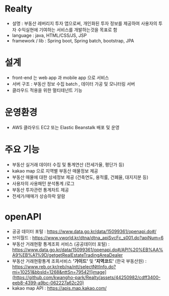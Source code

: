 # Realty
- 설명 : 부동산 레버리지 투자 앱으로써, 개인화된 투자 정보를 제공하여 사용자의 투자 수익실현에 기여하는 서비스를 개발하는것을 목표로 함 
- language : java, HTML/CSS/JS, JSP
- framework / lib : Spring boot, Spring batch, bootstrap, JPA 

# 설계 
- front-end 는 web app 과 mobile app 으로 서비스
- 서버 구조 : 부동산 정보 수집 batch , 데이터 가공 및 모니터링 서버
- 클라우드 적용을 위한 멀티테넌트 기능
  
# 운영환경 
- AWS 클라우드 EC2 또는 Elastic Beanstalk 배포 및 운영
  
# 주요 기능 
- 부동산 실거래 데이터 수집 및 통계연산 (전세가율, 평단가 등)
- kakao map 으로 지역별 부동산 매물정보 제공
- 부동산 매물에 대한 상세정보 제공 (건축연도, 용적률, 건폐율, 대지지분 등)
- 사용자의 사용패턴 분석통계 /로그
- 부동산 투자관련 통계차트 제공
- 전세가/매매가 상승하락 알람
  
# openAPI  
- 공공 데이터 포털 : https://www.data.go.kr/data/15099361/openapi.do#/
- 브이월드 : https://www.vworld.kr/dtna/dtna_apiSvcFc_s001.do?apiNum=6
- 부동산 거래현황 통계조회 서비스 (공공데이터 포털) : https://www.data.go.kr/data/15099361/openapi.do#/API%20%EB%AA%A9%EB%A1%9D/getgetRealEstateTradingAreaDealer
- 부동산 거래현황통계 조회서비스 **'가이드'** 및 **'지역코드'** (한국 부동산원) : https://www.reb.or.kr/reb/na/ntt/selectNttInfo.do?mi=10251&bbsId=1268&nttSn=79542![image](https://github.com/kwangho-park/Realty/assets/44250982/cdff3400-eeb8-4399-a9bc-062227a62c20)
- kakao map API : https://apis.map.kakao.com/

